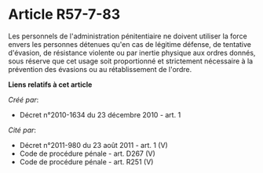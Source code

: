 # Article R57-7-83

Les personnels de l'administration pénitentiaire ne doivent utiliser la force envers les personnes détenues qu'en cas de
légitime défense, de tentative d'évasion, de résistance violente ou par inertie physique aux ordres donnés, sous réserve que
cet usage soit proportionné et strictement nécessaire à la prévention des évasions ou au rétablissement de l'ordre.

**Liens relatifs à cet article**

_Créé par_:

  - Décret n°2010-1634 du 23 décembre 2010 - art. 1

_Cité par_:

  - Décret n°2011-980 du 23 août 2011 - art. 1 (V)
  - Code de procédure pénale - art. D267 (V)
  - Code de procédure pénale - art. R251 (V)
